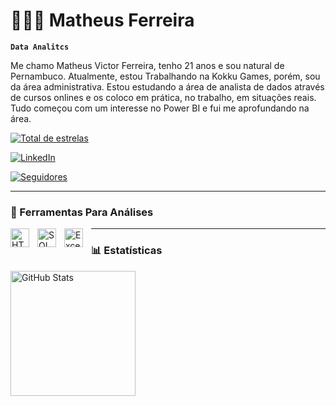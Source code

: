 # 👩🏻‍💻 Matheus Ferreira

**`Data Analitcs`**

Me chamo Matheus Victor Ferreira, tenho 21 anos e sou natural de Pernambuco. Atualmente, estou Trabalhando na Kokku Games, porém, sou da área administrativa. Estou estudando a área de analista de dados através de cursos onlines e os coloco em prática, no trabalho, em situações reais. Tudo começou com um interesse no Power BI e fui me aprofundando na área. 
<p align="left">
    <a href="https://github.com/Matheus38140?tab=repositories&sort=stargazers" target="_blank">
        <img 
            alt="Total de estrelas" 
            title="Total de estrelas GitHub" 
            src="https://custom-icon-badges.demolab.com/github/stars/Matheus38140?color=55960c&style=for-the-badge&labelColor=488207&logo=star&label=estrelas"
        />
    </a>
    
[![LinkedIn](https://img.shields.io/badge/LinkedIn-0077B5?style=for-the-badge&logo=linkedin&logoColor=white)](https://www.linkedin.com/in/matheus-victor-43b3311a1/)

</p>

</a>
    <a href="https://github.com/Matheus38140?tab=followers">
        <img 
            alt="Seguidores" 
            title="Me siga no GitHub" 
            src="https://custom-icon-badges.demolab.com/github/followers/Matheus38140?color=236ad3&labelColor=1155ba&style=for-the-badge&logo=github&label=Seguidores&logoColor=white"
        />
    </a>
</p>

---

### 🤖 Ferramentas Para Análises 

<img 
    align="left" 
    alt="HTML"
    title="HTML" 
    width="30px" 
    style="padding-right: 10px;" 
    src="https://github.com/user-attachments/assets/2c74df06-451e-48d2-82a2-695dc9fa9890"
/>

<img 
    align="left" 
    alt="SQL"
    title="SQL" 
    width="30px" 
    style="padding-right: 10px;" 
    src="https://github.com/user-attachments/assets/3b7035a2-8c78-41a7-93d9-b8d0d01b99d5"
/>
<img 
  align="left" 
  alt="Excel" 
  title="Excel" 
  width="30px" 
  style="padding-right: 10px;" 
  src="https://img.icons8.com/color/48/microsoft-excel-2019--v1.png"
/>
</a>
</p>

---

### 📊 Estatísticas

<p>
  <img 
    align="left" 
    alt="GitHub Stats" 
    height="200" 
    style="padding-right: 10px;" 
    src="https://github-readme-stats.vercel.app/api?username=Matheus38140&show_icons=true&theme=tokyonight&include_all_commits=true&locale=pt-br" 
  />


